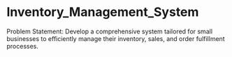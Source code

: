 # Inventory_Management_System
Problem Statement:
Develop a comprehensive system tailored for small businesses to efficiently manage their inventory, sales, and order fulfillment processes.
